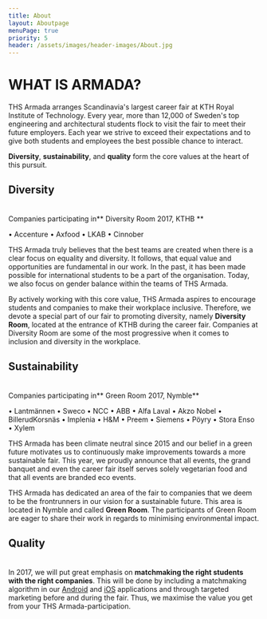 ```yaml
---
title: About
layout: Aboutpage
menuPage: true
priority: 5
header: /assets/images/header-images/About.jpg
---
```

# WHAT IS ARMADA?

THS Armada arranges Scandinavia's largest career fair at KTH Royal Institute of Technology. Every year, more than 12,000 of Sweden's top engineering and architectural students flock to visit the fair to meet their future employers. Each year we strive to exceed their expectations and to give both students and employees the best possible chance to interact.

**Diversity**, **sustainability**, and **quality** form the core values at the heart of this pursuit.

## Diversity

<img src="http://development.armada.nu/assets/diversity_a.svg" align="middle" height="5em" width="5em"/>

Companies participating in** Diversity Room 2017, KTHB    **

• Accenture • Axfood • LKAB • Cinnober

THS Armada truly believes that the best teams are created when there is a clear focus on equality and diversity. It follows, that equal value and opportunities are fundamental in our work. In the past, it has been made possible for international students to be a part of the organisation. Today, we also focus on gender balance within the teams of THS Armada.

By actively working with this core value, THS Armada aspires to encourage students and companies to make their workplace inclusive. Therefore, we devote a special part of our fair to promoting diversity, namely **Diversity Room**, located at the entrance of KTHB during the career fair. Companies at Diversity Room are some of the most progressive when it comes to inclusion and diversity in the workplace.

## Sustainability

<img src="http://development.armada.nu/assets/sustainability.svg" align="middle" height="5em" width="5em"/>

Companies participating in** Green Room 2017, Nymble**

• Lantmännen • Sweco • NCC • ABB • Alfa Laval • Akzo Nobel • BillerudKorsnäs • Implenia • H&M • Preem • Siemens • Pöyry • Stora Enso • Xylem

THS Armada has been climate neutral since 2015 and our belief in a green future motivates us to continuously make improvements towards a more sustainable fair. This year, we proudly announce that all events, the grand banquet and even the career fair itself serves solely vegetarian food and that all events are branded eco events.

THS Armada has dedicated an area of the fair to companies that we deem to be the frontrunners in our vision for a sustainable future. This area is located in Nymble and called **Green Room**. The participants of Green Room are eager to share their work in regards to minimising environmental impact.

## Quality

<img src="http://development.armada.nu/assets/quality.svg" align="middle" height="5em" width="5em"/>

In 2017, we will put great emphasis on **matchmaking the right students with the right companies**. This will be done by including a matchmaking algorithm in our [Android](https://play.google.com/store/apps/details?id=se.ths.kth.Aramda&hl=en) and [iOS](https://itunes.apple.com/us/app/armada/id470187481?mt=8) applications and through targeted marketing before and during the fair. Thus, we maximise the value you get from your THS Armada-participation.
